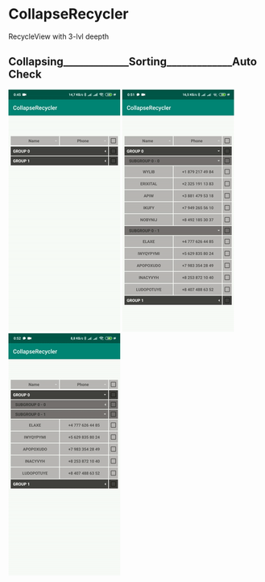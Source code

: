 # CollapseRecycler

RecycleView with 3-lvl deepth

## Collapsing_____________Sorting_____________AutoCheck
![CollapseRecycler Demo](demo/collapse.gif)
![CollapseRecycler Demo](demo/sort.gif)
![CollapseRecycler Demo](demo/check.gif)
